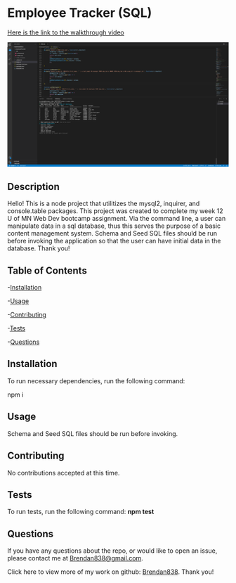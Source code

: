 # Employee Tracker (SQL)

[Here is the link to the walkthrough video](https://drive.google.com/file/d/1DLIK_KFHbqhmJf5nZXC-nApW2kfBSLlw/view?usp=sharing)


![](assets/screenshot.png)


## Description 

Hello! This is a node project that utilitizes the mysql2, inquirer, and console.table packages. This project was created to complete my week 12 U of MN Web Dev bootcamp assignment. Via the command line, a user can manipulate data in a sql database, thus this serves the purpose of a basic content management system. Schema and Seed SQL files should be run before invoking the application so that the user can have initial data in the database. Thank you!


## Table of Contents


-[Installation](#installation)

-[Usage](#usage)

-[Contributing](#contributing)

-[Tests](#tests)

-[Questions](#questions)


## Installation
To run necessary dependencies, run the following command:

npm i


## Usage

Schema and Seed SQL files should be run before invoking. 

## Contributing

No contributions accepted at this time. 


## Tests

To run tests, run the following command: **npm test**



## Questions

If you have any questions about the repo, or would like to open an issue, please contact me at Brendan838@gmail.com.

Click here to view more of my work on github: [Brendan838](https://github.com/Brendan838). Thank you!